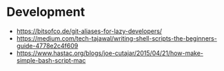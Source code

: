 # Development

- https://bitsofco.de/git-aliases-for-lazy-developers/
- https://medium.com/tech-tajawal/writing-shell-scripts-the-beginners-guide-4778e2c4f609
- https://www.hastac.org/blogs/joe-cutajar/2015/04/21/how-make-simple-bash-script-mac
